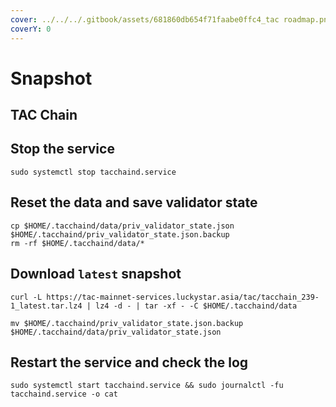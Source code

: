 ```yaml
---
cover: ../../../.gitbook/assets/681860db654f71faabe0ffc4_tac roadmap.png
coverY: 0
---
```


# Snapshot

## TAC Chain

## Stop the service

```
sudo systemctl stop tacchaind.service
```

## Reset the data and save validator state

```
cp $HOME/.tacchaind/data/priv_validator_state.json $HOME/.tacchaind/priv_validator_state.json.backup
rm -rf $HOME/.tacchaind/data/*
```

## Download `latest` snapshot

```
curl -L https://tac-mainnet-services.luckystar.asia/tac/tacchain_239-1_latest.tar.lz4 | lz4 -d - | tar -xf - -C $HOME/.tacchaind/data
```

```
mv $HOME/.tacchaind/priv_validator_state.json.backup $HOME/.tacchaind/data/priv_validator_state.json
```

## Restart the service and check the log

```
sudo systemctl start tacchaind.service && sudo journalctl -fu tacchaind.service -o cat
```
